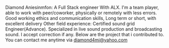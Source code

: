Diamond Aniesinmfon:
A Full Stack engineer With ALX.
I'm a team player, able to work with peer/coworker, physically or remotely with less errors.  
Good working ethics and communication skills, Long term or short, with excellent delivery
Other field experience:
Certified sound grid Engineer(Advance).
Specialized in live sound production and broadcasting sound.
I accept correction if any. Below are the project that i contributed to.
You can contact me anytime via diamond4mi@yahoo.com
